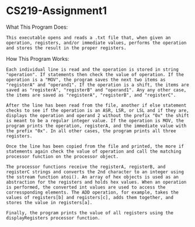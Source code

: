 # CS219-Assignment1

What This Program Does:

    This executable opens and reads a .txt file that, when given an operation, registers, and/or immediate values, performs the operation and stores the result in the proper registers.  

How This Program Works:
    
    Each individual line is read and the operation is stored in string "operation". If statements then check the value of operation. If the operation is a "MOV", the program saves the next two items as "registerA" and "operand1". If the operation is a shift, the items are saved as "registerA", "registerB" and "operand1". Any any other case, the items are saved as "registerA", "registerB", and "registerC". 

    After the line has been read from the file, another if else statement checks to see if the operation is an ASR, LSR, or LSL and if they are, displays the operation and operand 2 without the prefix "0x" the shift is meant to be a regular integer value. If the operation is MOV, the program prints the operation, registerA, and the immediate value with the prefix "0x". In all other cases, the program prints all three registers.

    Once the line has been copied from the file and printed, the more if statements again check the value of operation and call the matching processor function on the processor object.

    The processor functions receive the registerA, registerB, and registerC strings and converts the 2nd character to an integer using the sstream function atoi(). An array of hex objects is used as an abstraction for the registers and holds hex values. When an operation is performed, the converted int values are used to access the corressponding elements. The ADD operation, for example, takes the values of registers[b] and registers[c], adds them together, and stores the value in registers[a].

    Finally, the program prints the value of all registers using the displayRegisters processor function.

